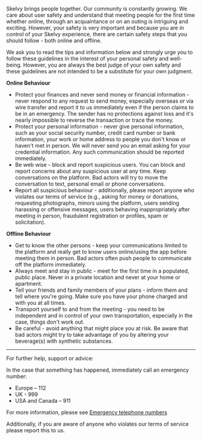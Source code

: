 Skelvy brings people together. Our community is constantly growing. We care about user safety and understand that meeting people for the first time whether online, through an acquaintance or on an outing is intriguing and exciting. However, your safety is very important and because you are in control of your Skelvy experience, there are certain safety steps that you should follow - both online and offline.

We ask you to read the tips and information below and strongly urge you to follow these guidelines in the interest of your personal safety and well-being. However, you are always the best judge of your own safety and these guidelines are not intended to be a substitute for your own judgment.

**Online Behaviour**

*   Protect your finances and never send money or financial information - never respond to any request to send money, especially overseas or via wire transfer and report it to us immediately even if the person claims to be in an emergency. The sender has no protections against loss and it's nearly impossible to reverse the transaction or trace the money.
*   Protect your personal information - never give personal information, such as your social security number, credit card number or bank information, your work or home address to people you don't know or haven't met in person. We will never send you an email asking for your credential information. Any such communication should be reported immediately.
*   Be web wise - block and report suspicious users. You can block and report concerns about any suspicious user at any time. Keep conversations on the platform. Bad actors will try to move the conversation to text, personal email or phone conversations.
*   Report all suspicious behaviour - additionally, please report anyone who violates our terms of service (e.g., asking for money or donations, requesting photographs, minors using the platform, users sending harassing or offensive messages, users behaving inappropriately after meeting in person, fraudulent registration or profiles, spam or solicitation).

**Offline Behaviour**

*   Get to know the other persons - keep your communications limited to the platform and really get to know users online/using the app before meeting them in person. Bad actors often push people to communicate off the platform immediately.
*   Always meet and stay in public - meet for the first time in a populated, public place. Never in a private location and never at your home or apartment.
*   Tell your friends and family members of your plans - inform them and tell where you're going. Make sure you have your phone charged and with you at all times.
*   Transport yourself to and from the meeting - you need to be independent and in control of your own transportation, especially in the case, things don't work out.
*   Be careful - avoid anything that might place you at risk. Be aware that bad actors might try to take advantage of you by altering your beverage(s) with synthetic substances.

* * *

For further help, support or advice:

In the case that something has happened, immediately call an emergency number:

*   Europe – 112
*   UK - 999
*   USA and Canada – 911

For more information, please see [Emergency telephone numbers](https://en.wikipedia.org/wiki/List_of_emergency_telephone_numbers)

Additionally, if you are aware of anyone who violates our terms of service please report this to us.